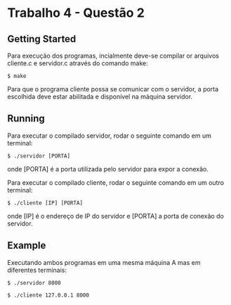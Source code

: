 # Trabalho 4 - Questão 2

## Getting Started

Para execução dos programas, incialmente deve-se compilar or arquivos cliente.c e servidor.c através do comando make:

```
$ make
```

Para que o programa cliente possa se comunicar com o servidor, a porta escolhida deve estar abilitada e disponível na máquina servidor.

## Running

Para executar o compilado servidor, rodar o seguinte comando em um terminal:

```
$ ./servidor [PORTA]
```

onde [PORTA] é a porta utilizada pelo servidor para expor a conexão.

Para executar o compilado cliente, rodar o seguinte comando em um outro terminal:

```
$ ./cliente [IP] [PORTA]
```

onde [IP] é o endereço de IP do servidor e [PORTA] a porta de conexão do servidor.

## Example

Executando ambos programas em uma mesma máquina A mas em diferentes terminais:

```
$ ./servidor 8000
```

```
$ ./cliente 127.0.0.1 8000
```
